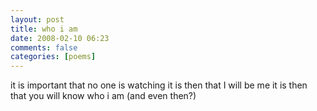 ```yaml
---
layout: post
title: who i am
date: 2008-02-10 06:23
comments: false
categories: [poems]
---
```


it is important
that no one
is watching
it is then
that I will be me
it is then
that you will know
who i am
(and even then?)

